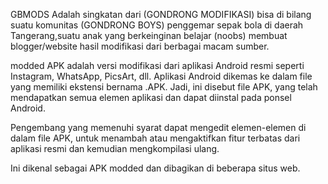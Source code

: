 GBMODS Adalah singkatan dari (GONDRONG MODIFIKASI) bisa di bilang suatu komunitas (GONDRONG BOYS) penggemar sepak bola di daerah Tangerang,suatu anak yang berkeinginan belajar (noobs) membuat blogger/website hasil modifikasi dari berbagai macam sumber.

modded APK adalah versi modifikasi dari aplikasi Android resmi seperti Instagram, WhatsApp, PicsArt, dll.
Aplikasi Android dikemas ke dalam file yang memiliki ekstensi bernama .APK. Jadi, ini disebut file APK, yang telah mendapatkan semua elemen aplikasi dan dapat diinstal pada ponsel Android.

Pengembang yang memenuhi syarat dapat mengedit elemen-elemen di dalam file APK, untuk menambah atau mengaktifkan fitur terbatas dari aplikasi resmi dan kemudian mengkompilasi ulang.

Ini dikenal sebagai APK modded dan dibagikan di beberapa situs web.

